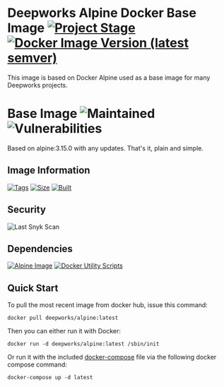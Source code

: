 # Deepworks Alpine Docker Base Image [![Project Stage](https://img.shields.io/badge/project%20stage-general%20release-blue)](#) [![Docker Image Version (latest semver)](https://img.shields.io/docker/v/deepworks/alpine?label=latest%20image)](https://hub.docker.com/repository/docker/deepworks/alpine)
This image is based on Docker Alpine used as a base image for many Deepworks projects.

# Base Image ![Maintained](https://img.shields.io/badge/maintained-yes-brightgreen.svg) ![Vulnerabilities](https://img.shields.io/badge/Vulnerabilities-0-brightgreen)
Based on alpine:3.15.0 with any updates. That's it, plain and simple.

## Image Information
[![Tags](https://img.shields.io/badge/deepworks/alpine-%20latest%20|%201%20|%201.0%20|%201.0.0%20-blue.svg)](https://hub.docker.com/repository/docker/deepworks/alpine) [![Size](https://img.shields.io/badge/Size-6%20MiB-blue.svg)](#) [![Built](https://img.shields.io/badge/Built-01/17/2022-blue.svg)](#)

## Security
![Last Snyk Scan](https://img.shields.io/badge/Last%20Snyk%20Scan-01/17/2022-blue)

## Dependencies
[![Alpine Image](https://img.shields.io/badge/alpine-3.15.0-blue)](https://hub.docker.com/_/alpine)
[![Docker Utility Scripts](https://img.shields.io/badge/docker%20utils-1.0.7-blue)](https://github.com/deepworks-net/docker-utils)

## Quick Start

To pull the most recent image from docker hub, issue this command:
```SHELL
docker pull deepworks/alpine:latest
```

Then you can either run it with Docker:
```SHELL
docker run -d deepworks/alpine:latest /sbin/init
```

Or run it with the included [docker-compose](docker-compose.yml) file via the following docker compose command:
```SHELL
docker-compose up -d latest
```
